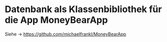 # Datenbank als Klassenbibliothek für die App MoneyBearApp
Siehe -> https://github.com/michaelfrankl/MoneyBearApp
